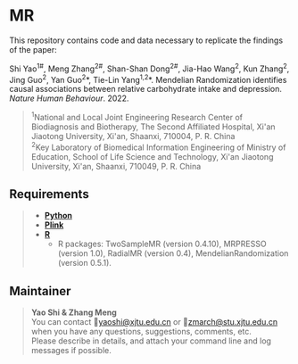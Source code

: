 # MR
This repository contains code and data necessary to replicate the findings of the paper:

Shi Yao<sup>1#</sup>, Meng Zhang<sup>2#</sup>, Shan-Shan Dong<sup>2#</sup>, Jia-Hao Wang<sup>2</sup>, Kun Zhang<sup>2</sup>, Jing Guo<sup>2</sup>, Yan Guo<sup>2</sup>\*, Tie-Lin Yang<sup>1,2</sup>\*. Mendelian Randomization identifies causal associations between relative carbohydrate intake and depression. *Nature Human Behaviour*. 2022.
> <sup>1</sup>National and Local Joint Engineering Research Center of Biodiagnosis and Biotherapy, The Second Affiliated Hospital, Xi'an Jiaotong University, Xi'an, Shaanxi, 710004, P. R. China  
> <sup>2</sup>Key Laboratory of Biomedical Information Engineering of Ministry of Education, School of Life Science and Technology, Xi'an Jiaotong University, Xi'an, Shaanxi, 710049, P. R. China  

## Requirements  
> - [**Python**](https://www.python.org/downloads/)
> - [**Plink**](http://zzz.bwh.harvard.edu/plink/)
> - [**R**](https://www.r-project.org/)
>   - R packages: TwoSampleMR (version 0.4.10), MRPRESSO (version 1.0), RadialMR (version 0.4), MendelianRandomization (version 0.5.1).

## Maintainer
> **Yao Shi & Zhang Meng**  
> You can contact :email:yaoshi@xjtu.edu.cn or :email:zmarch@stu.xjtu.edu.cn when you have any questions, suggestions, comments, etc.  
> Please describe in details, and attach your command line and log messages if possible.  
